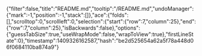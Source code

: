{"filter":false,"title":"README.md","tooltip":"/README.md","undoManager":{"mark":-1,"position":-1,"stack":[]},"ace":{"folds":[],"scrolltop":0,"scrollleft":0,"selection":{"start":{"row":7,"column":25},"end":{"row":7,"column":25},"isBackwards":false},"options":{"guessTabSize":true,"useWrapMode":false,"wrapToView":true},"firstLineState":0},"timestamp":1409326162587,"hash":"be2d525654a62a5f78a448d06f0684110ba874a9"}